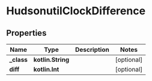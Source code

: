 
# HudsonutilClockDifference

## Properties
Name | Type | Description | Notes
------------ | ------------- | ------------- | -------------
**_class** | **kotlin.String** |  |  [optional]
**diff** | **kotlin.Int** |  |  [optional]



